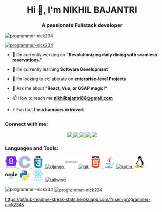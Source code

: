 
<h1 align="center">Hi 👋, I'm NIKHIL BAJANTRI</h1>   
<h3 align="center">A passionate Fullstack developer</h3>

<p align="left"> <img src="https://komarev.com/ghpvc/?username=programmer-nick234&label=Profile%20views&color=0e75b6&style=flat" alt="programmer-nick234" /> </p>

<p align="left"> <a href="https://github.com/ryo-ma/github-profile-trophy"><img src="https://github-profile-trophy.vercel.app/?username=programmer-nick234" alt="programmer-nick234" /></a> </p>

- 🔭 I’m currently working on **"Revolutionizing daily dining with seamless reservations."**

- 🌱 I’m currently learning **Software Development**

- 👯 I’m looking to collaborate on **enterprise-level Projects**

- 💬 Ask me about **"React, Vue, or GSAP magic!"**

- 📫 How to reach me **nikhilbajantri86@gmail.com**

- ⚡ Fun fact **I'm a humours extrovert**
<h3 align="left">Connect with me:</h3>
<div align="center"> 
    <a href="mailto:nikhilbajantri86@gmail.com">
      <img src="https://skillicons.dev/icons?i=gmail" />
    </a>
    <a href="https://www.linkedin.com/in/nikhil-bajantri-3a5358315/" target="_blank">
      <img src="https://skillicons.dev/icons?i=linkedin" target="_blank" />
    </a>
    <a href="https://x.com/nikhil_baj64751?t=NjpeRUVkM30ecVDv6LwSXg&s=09" target="_blank">
       <img src="https://skillicons.dev/icons?i=twitter" target="_blank" /> <!-- sqlite, safari, google-chrome are other good icon options -->
    </a>
    <a href="https://www.instagram.com/Nikkkkhil.1/" target="_blank">
       <img src="https://skillicons.dev/icons?i=instagram" target="_blank" /> <!-- sqlite, safari, google-chrome are other good icon options -->
    </a>
    <a href="https://discord.com/channels/@Nickkkk.1" target="_blank">
       <img src="https://skillicons.dev/icons?i=discord" target="_blank" /> <!-- sqlite, safari, google-chrome are other good icon options -->
    </a>
</div>
  

<h3 align="left">Languages and Tools:</h3>
<p align="left"> <a href="https://getbootstrap.com" target="_blank" rel="noreferrer"> <img src="https://raw.githubusercontent.com/devicons/devicon/master/icons/bootstrap/bootstrap-plain-wordmark.svg" alt="bootstrap" width="40" height="40"/> </a> <a href="https://www.cprogramming.com/" target="_blank" rel="noreferrer"> <img src="https://raw.githubusercontent.com/devicons/devicon/master/icons/c/c-original.svg" alt="c" width="40" height="40"/> </a> <a href="https://www.w3schools.com/css/" target="_blank" rel="noreferrer"> <img src="https://raw.githubusercontent.com/devicons/devicon/master/icons/css3/css3-original-wordmark.svg" alt="css3" width="40" height="40"/> </a> <a href="https://www.djangoproject.com/" target="_blank" rel="noreferrer"> <img src="https://cdn.worldvectorlogo.com/logos/django.svg" alt="django" width="40" height="40"/> </a> <a href="https://expressjs.com" target="_blank" rel="noreferrer"> <img src="https://raw.githubusercontent.com/devicons/devicon/master/icons/express/express-original-wordmark.svg" alt="express" width="40" height="40"/> </a> <a href="https://git-scm.com/" target="_blank" rel="noreferrer"> <img src="https://www.vectorlogo.zone/logos/git-scm/git-scm-icon.svg" alt="git" width="40" height="40"/> </a> <a href="https://www.w3.org/html/" target="_blank" rel="noreferrer"> <img src="https://raw.githubusercontent.com/devicons/devicon/master/icons/html5/html5-original-wordmark.svg" alt="html5" width="40" height="40"/> </a> <a href="https://www.java.com" target="_blank" rel="noreferrer"> <img src="https://raw.githubusercontent.com/devicons/devicon/master/icons/java/java-original.svg" alt="java" width="40" height="40"/> </a> <a href="https://kotlinlang.org" target="_blank" rel="noreferrer"> <img src="https://www.vectorlogo.zone/logos/kotlinlang/kotlinlang-icon.svg" alt="kotlin" width="40" height="40"/> </a> <a href="https://www.linux.org/" target="_blank" rel="noreferrer"> <img src="https://raw.githubusercontent.com/devicons/devicon/master/icons/linux/linux-original.svg" alt="linux" width="40" height="40"/> </a> <a href="https://nodejs.org" target="_blank" rel="noreferrer"> <img src="https://raw.githubusercontent.com/devicons/devicon/master/icons/nodejs/nodejs-original-wordmark.svg" alt="nodejs" width="40" height="40"/> </a> <a href="https://www.python.org" target="_blank" rel="noreferrer"> <img src="https://raw.githubusercontent.com/devicons/devicon/master/icons/python/python-original.svg" alt="python" width="40" height="40"/> </a> <a href="https://reactjs.org/" target="_blank" rel="noreferrer"> <img src="https://raw.githubusercontent.com/devicons/devicon/master/icons/react/react-original-wordmark.svg" alt="react" width="40" height="40"/> </a> <a href="https://tailwindcss.com/" target="_blank" rel="noreferrer"> <img src="https://www.vectorlogo.zone/logos/tailwindcss/tailwindcss-icon.svg" alt="tailwind" width="40" height="40"/> </a> </p>

<p><img align="left" src="https://github-readme-stats.vercel.app/api/top-langs?username=programmer-nick234&show_icons=true&locale=en&layout=compact" alt="programmer-nick234" /></p>

<p>&nbsp;<img align="center" src="https://github-readme-stats.vercel.app/api?username=programmer-nick234&show_icons=true&locale=en" alt="programmer-nick234" /></p>

https://github-readme-streak-stats.herokuapp.com/?user=programmer-nick234&
